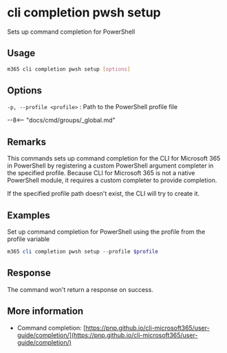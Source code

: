 # cli completion pwsh setup

Sets up command completion for PowerShell

## Usage

```sh
m365 cli completion pwsh setup [options]
```

## Options

`-p, --profile <profile>`
: Path to the PowerShell profile file

--8<-- "docs/cmd/groups/_global.md"

## Remarks

This commands sets up command completion for the CLI for Microsoft 365 in PowerShell by registering a custom PowerShell argument completer in the specified profile. Because CLI for Microsoft 365 is not a native PowerShell module, it requires a custom completer to provide completion.

If the specified profile path doesn't exist, the CLI will try to create it.

## Examples

Set up command completion for PowerShell using the profile from the profile variable

```powershell
m365 cli completion pwsh setup --profile $profile
```

## Response

The command won't return a response on success.

## More information

- Command completion: [https://pnp.github.io/cli-microsoft365/user-guide/completion/](https://pnp.github.io/cli-microsoft365/user-guide/completion/)
